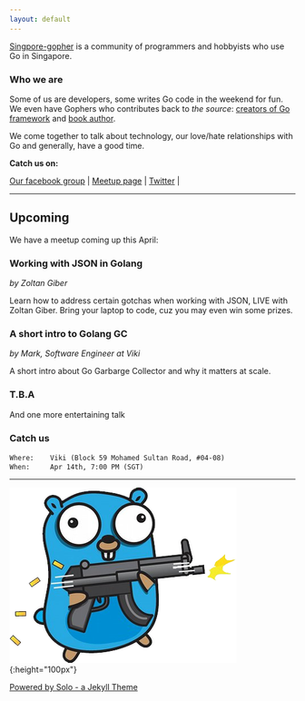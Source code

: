 ```yaml
---
layout: default
---
```


[Singpore-gopher](http://singapore-gopher.github.io) is a community of programmers and hobbyists who use Go in Singapore.

### Who we are

Some of us are developers, some writes Go code in the weekend for fun. We even have Gophers who contributes back to *the source*: [creators of Go framework](https://github.com/astaxie/beego) and [book author](http://www.manning.com/chang/).

We come together to talk about technology, our love/hate relationships with Go and generally, have a good time.

**Catch us on:**

<a href="https://www.facebook.com/groups/golang.sg/"><i class="fa fa-facebook fa-lg fa-fw"></i> Our facebook group</a> |
<a href="http://www.meetup.com/golangsg"><i class="fa fa-calendar fa-lg fa-fw"></i> Meetup page</a> |
<a href="https://twitter.com/golangSG"><i class="fa fa-twitter fa-lg fa-fw"></i> Twitter</a> |

****

## Upcoming

We have a meetup coming up this April:

### Working with JSON in Golang
*by Zoltan Giber*

Learn how to address certain gotchas when working with JSON, LIVE with Zoltan Giber. Bring your laptop to code, cuz you may even win some prizes.

### A short intro to Golang GC
*by Mark, Software Engineer at Viki*

A short intro about Go Garbarge Collector and why it matters at scale.

### T.B.A
And one more entertaining talk

### Catch us

    Where:    Viki (Block 59 Mohamed Sultan Road, #04-08)
    When:     Apr 14th, 7:00 PM (SGT) 

****

![lightnight-talk](images/lightning-gopher.png){:height="100px"}

[Powered by Solo - a Jekyll Theme](http://solo.chibi.io/)
